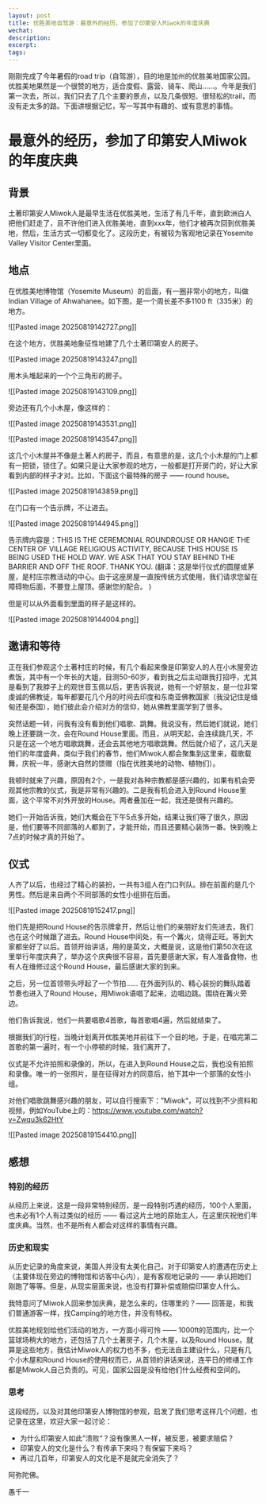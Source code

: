 ```yaml
---
layout: post
title: 优胜美地自驾游：最意外的经历，参加了印第安人Miwok的年度庆典
wechat: 
description: 
excerpt: 
tags:
---
```


刚刚完成了今年暑假的road trip（自驾游），目的地是加州的优胜美地国家公园。优胜美地果然是一个很赞的地方，适合度假、露营、骑车、爬山……。今年是我们第一次去，所以，我们只去了几个主要的景点，以及几条很短、很轻松的trail，而没有走太多的路。下面讲根据记忆，写一写其中有趣的、或有意思的事情。

# 最意外的经历，参加了印第安人Miwok的年度庆典

## 背景

土著印第安人Miwok人是最早生活在优胜美地，生活了有几千年，直到欧洲白人把他们赶走了，且不许他们进入优胜美地，直到xxx年，他们才被再次回到优胜美地，然后，生活方式一切都变化了。这段历史，有被较为客观地记录在Yosemite Valley Visitor Center里面。

## 地点

在优胜美地博物馆（Yosemite Museum）的后面，有一圈非常小的地方，叫做Indian Village of Ahwahanee。如下图，是一个周长差不多1100 ft（335米）的地方。

![[Pasted image 20250819142727.png]]

在这个地方，优胜美地象征性地建了几个土著印第安人的房子。

![[Pasted image 20250819143247.png]]

用木头堆起来的一个个三角形的房子。

![[Pasted image 20250819143109.png]]

旁边还有几个小木屋，像这样的：

![[Pasted image 20250819143531.png]]

![[Pasted image 20250819143547.png]]

这几个小木屋并不像是土著人的房子，而且，有意思的是，这几个小木屋的门上都有一把锁，锁住了。如果只是让大家参观的地方，一般都是打开房门的，好让大家看到内部的样子才对。比如，下面这个最特殊的房子 —— round house。

![[Pasted image 20250819143859.png]]

在门口有一个告示牌，不让进去。

![[Pasted image 20250819144945.png]]

告示牌内容是：THIS IS THE CEREMONIAL ROUNDROUSE OR HANGIE THE CENTER OF VILLAGE RELIGIOUS ACTIVITY, BECAUSE THIS HOUSE IS BEING USED THE HOLD WAY. WE ASK THAT YOU STAY BEHIND THE BARRIER AND OFF THE ROOF. THANK YOU. (翻译：这是举行仪式的圆屋或茅屋，是村庄宗教活动的中心。由于这座房屋一直按传统方式使用，我们请求您留在障碍物后面，不要登上屋顶。感谢您的配合。 )

但是可以从外面看到里面的样子是这样的。

![[Pasted image 20250819144004.png]]

## 邀请和等待

正在我们参观这个土著村庄的时候，有几个看起来像是印第安人的人在小木屋旁边煮饭，其中有一个年长的大姐，目测50-60岁，看到我之后主动跟我打招呼，尤其是看到了我脖子上的观世音玉佩以后，更告诉我说，她有一个好朋友，是一位非常虔诚的佛教徒，每年都要花几个月的时间去印度和东南亚佛教国家（我没记住是缅甸还是泰国），她们彼此会介绍对方的信仰，她从佛教里面学到了很多。

突然话题一转，问我有没有看到他们唱歌、跳舞。我说没有，然后她们就说，她们晚上还要跳一次，会在Round House里面。而且，从明天起，会连续跳几天，不只是在这一个地方唱歌跳舞，还会去其他地方唱歌跳舞。然后就介绍了，这几天是他们的年度盛典，类似于我们的春节，他们Miwok人都会聚集到这里来，载歌载舞，庆祝一年，感谢大自然的馈赠（指在优胜美地的动物、植物们）。

我顿时就来了兴趣，原因有2个，一是我对各种宗教都是感兴趣的，如果有机会旁观其他宗教的仪式，我是非常有兴趣的。二是我有机会进入到Round House里面，这个平常不对外开放的House。两者叠加在一起，我还是很有兴趣的。

她们一开始告诉我，她们大概会在下午5点多开始，结果让我们等了很久，原因是，他们要等不同部落的人都到了，才能开始，而且还要精心装饰一番。快到晚上7点的时候才真的开始了。

## 仪式

人齐了以后，也经过了精心的装扮，一共有3组人在门口列队。排在前面的是几个男性。然后是来自两个不同部落的女性小组排在后面。

![[Pasted image 20250819152417.png]]

他们先是把Round House的告示牌拿开，然后让他们的亲朋好友们先进去，我们也在这个时候跟了进去。Round House中间处，有一个篝火，烧得正旺。等到大家都坐好了以后。首领开始讲话，用的是英文，大概是说，这是他们第50次在这里举行年度庆典了，举办这个庆典很不容易，首先要感谢大家，有人准备食物，也有人在维修过这个Round House，最后感谢大家的到来。

之后，另一位首领带头哼起了一个节拍…… 在外面列队的、精心装扮的舞队踏着节奏也进入了Round House，用Miwok语唱了起来，边唱边跳。围绕在篝火旁边。

他们告诉我说，他们一共要唱歌4首歌，每首歌唱4遍，然后就结束了。

根据我们的行程，当晚计划离开优胜美地并前往下一个目的地，于是，在唱完第二首歌的第一遍时，有一个小停顿的时候，我们离开了。

仪式是不允许拍照和录像的，所以，在进入到Round House之后，我也没有拍照和录像。唯一的一张照片，是在征得对方的同意后，拍下其中一个部落的女性小组。

对他们唱歌跳舞感兴趣的朋友，可以自行搜索下：”Miwok“，可以找到不少资料和视频，例如YouTube上的：https://www.youtube.com/watch?v=Zwqu3k62HtY 

![[Pasted image 20250819154410.png]]

## 感想

### 特别的经历

从经历上来说，这是一段非常特别经历，是一段特别巧遇的经历，100个人里面，也未必有1个人有过类似的经历 —— 看过这片土地的原始主人，在这里庆祝他们年度庆典。当然，也不是所有人都会对这样的事情有兴趣。

### 历史和现实

从历史记录的角度来说，美国人并没有太美化自己，对于印第安人的遭遇在历史上（主要体现在旁边的博物馆和访客中心内），是有客观地记录的 —— 承认把她们刚跑了等等。但是，从现实层面来说，也没有打算补偿或赔偿印第安人什么。

我特意问了Miwok人回来参加庆典，是怎么来的，住哪里的？—— 回答是，和我们普通游客一样，找Camping的地方住，并没有特权。

优胜美地规划给他们活动的地方，一方面小得可怜 —— 1000ft的范围内，比一个篮球场稍大的地方，还包括了几个土著房子，几个木屋，以及Round House。就算是这些地方，我估计Miwok人的权力也不多，也无法自主建设什么，只是有几个小木屋和Round House的使用权而已，从首领的讲话来说，连平日的修缮工作都是Miwok人自己负责的。可见，国家公园是没有给他们什么经费和空间的。

### 思考

这段经历，以及对其他印第安人博物馆的参观，启发了我们思考这样几个问题，也记录在这里，欢迎大家一起讨论：
* 为什么印第安人如此”溃败“？没有像黑人一样，被反思，被要求赔偿？
* 印第安人的文化是什么？有传承下来吗？有保留下来吗？
* 再过几百年，印第安人的文化是不是就完全消失了？


阿弥陀佛。

愚千一


